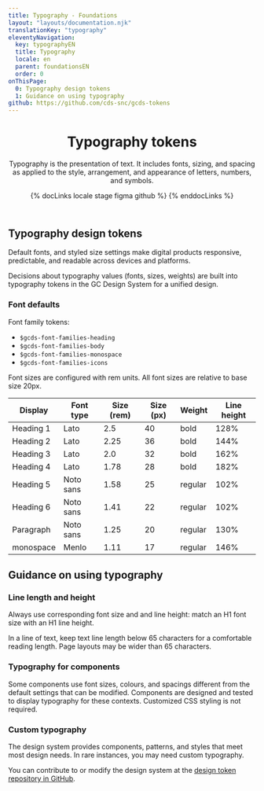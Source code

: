 ```yaml
---
title: Typography - Foundations
layout: "layouts/documentation.njk"
translationKey: "typography"
eleventyNavigation:
  key: typographyEN
  title: Typography
  locale: en
  parent: foundationsEN
  order: 0
onThisPage:
  0: Typography design tokens
  1: Guidance on using typography
github: https://github.com/cds-snc/gcds-tokens
---
```


<header>

# Typography tokens

Typography is the presentation of text. It includes fonts, sizing, and spacing as applied to the style, arrangement, and appearance of letters, numbers, and symbols.

{% docLinks locale stage figma github %}
{% enddocLinks %}

</header>

<section aria-label="Typography design tokens">

## Typography design tokens

Default fonts, and styled size settings make digital products responsive, predictable, and readable across devices and platforms.

Decisions about typography values (fonts, sizes, weights) are built into typography tokens in the GC Design System for a unified design.

### Font defaults

Font family tokens:
- `$gcds-font-families-heading`
- `$gcds-font-families-body`
- `$gcds-font-families-monospace`
- `$gcds-font-families-icons`

Font sizes are configured with rem units. All font sizes are relative to base size 20px.

| Display  | Font type  | Size (rem)  | Size (px)  | Weight  | Line height  |
|---|---|---|---|---|---|
| Heading 1  | Lato  | 2.5  | 40  | bold  | 128%  |
| Heading 2  | Lato  | 2.25  | 36  | bold  | 144%  |
| Heading 3  | Lato  | 2.0  | 32  | bold  | 162%  |
| Heading 4  | Lato  | 1.78  | 28  | bold  | 182%  |
| Heading 5  | Noto sans  | 1.58  | 25  | regular  | 102%  |
| Heading 6  | Noto sans  | 1.41  | 22  | regular  | 102%  |
| Paragraph  | Noto sans  | 1.25  | 20  | regular  | 130%  |
| monospace  | Menlo  | 1.11  | 17  | regular  | 146%  |

</section>

<section aria-label="Guidance on using typography">

## Guidance on using typography

### Line length and height

Always use corresponding font size and and line height: match an H1 font size with an H1 line height.

In a line of text, keep text line length below 65 characters for a comfortable reading length. Page layouts may be wider than 65 characters.

### Typography for components

Some components use font sizes, colours, and spacings different from the default settings that can be  modified. Components are designed and tested to display typography for these contexts. Customized CSS styling is not required.

### Custom typography

The design system provides components, patterns, and styles that meet most design needs. In rare instances, you may need custom typography.

You can contribute to or modify the design system at the [design token repository in GitHub](https://github.com/cds-snc/gcds-tokens).

</section>
